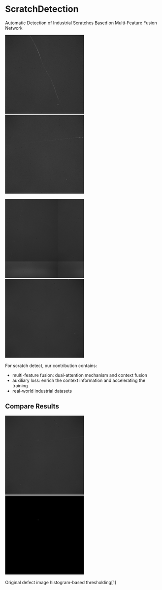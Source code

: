 # ScratchDetection

Automatic Detection of Industrial Scratches Based on Multi-Feature Fusion Network

<img src="https://github.com/love6tao/ScratchDetection/blob/master/GIF/image19.GIF" width="256"/> <img src="https://github.com/love6tao/ScratchDetection/blob/master/GIF/image20.GIF" width="256"/> 


<img src="https://github.com/love6tao/ScratchDetection/blob/master/GIF/image21.GIF" width="256"/> <img src="https://github.com/love6tao/ScratchDetection/blob/master/GIF/image22.GIF" width="256"/> 


For scratch detect, our contribution contains:

* multi-feature fusion: dual-attention mechanism and context fusion
* auxiliary loss: enrich the context information and accelerating the training
* real-world industrial datasets

## Compare Results

<img src="https://github.com/love6tao/ScratchDetection/blob/master/compare%20results/soureimage_1.bmp" width="256"/> <img src="https://github.com/love6tao/ScratchDetection/blob/master/compare%20results/%E8%B0%B7%E5%BA%95%E6%9C%80%E5%B0%8F%E5%80%BC.jpg" width="256"/> 

Original defect image                           histogram-based thresholding[1]


